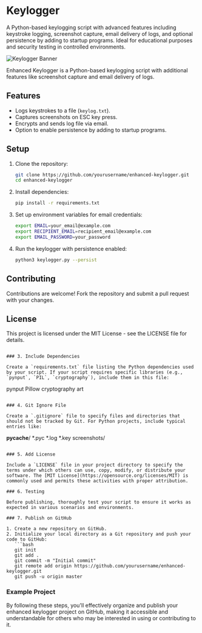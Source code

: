 # Keylogger
A Python-based keylogging script with advanced features including keystroke logging, screenshot capture, email delivery of logs, and optional persistence by adding to startup programs. Ideal for educational purposes and security testing in controlled environments.

![Keylogger Banner](banner.png)

Enhanced Keylogger is a Python-based keylogging script with additional features like screenshot capture and email delivery of logs.

## Features

- Logs keystrokes to a file (`keylog.txt`).
- Captures screenshots on ESC key press.
- Encrypts and sends log file via email.
- Option to enable persistence by adding to startup programs.

## Setup

1. Clone the repository:
   ```bash
   git clone https://github.com/yourusername/enhanced-keylogger.git
   cd enhanced-keylogger
   ```

2. Install dependencies:
   ```bash
   pip install -r requirements.txt
   ```

3. Set up environment variables for email credentials:
   ```bash
   export EMAIL=your_email@example.com
   export RECIPIENT_EMAIL=recipient_email@example.com
   export EMAIL_PASSWORD=your_password
   ```

4. Run the keylogger with persistence enabled:
   ```bash
   python3 keylogger.py --persist
   ```

## Contributing

Contributions are welcome! Fork the repository and submit a pull request with your changes.

## License

This project is licensed under the MIT License - see the LICENSE file for details.
```

### 3. Include Dependencies

Create a `requirements.txt` file listing the Python dependencies used by your script. If your script requires specific libraries (e.g., `pynput`, `PIL`, `cryptography`), include them in this file:

```
pynput
Pillow
cryptography
art
```

### 4. Git Ignore File

Create a `.gitignore` file to specify files and directories that should not be tracked by Git. For Python projects, include typical entries like:

```
__pycache__/
*.pyc
*.log
*.key
screenshots/
```

### 5. Add License

Include a `LICENSE` file in your project directory to specify the terms under which others can use, copy, modify, or distribute your software. The [MIT License](https://opensource.org/licenses/MIT) is commonly used and permits these activities with proper attribution.

### 6. Testing

Before publishing, thoroughly test your script to ensure it works as expected in various scenarios and environments.

### 7. Publish on GitHub

1. Create a new repository on GitHub.
2. Initialize your local directory as a Git repository and push your code to GitHub:
   ```bash
   git init
   git add .
   git commit -m "Initial commit"
   git remote add origin https://github.com/yourusername/enhanced-keylogger.git
   git push -u origin master
   ```



### Example Project


By following these steps, you'll effectively organize and publish your enhanced keylogger project on GitHub, making it accessible and understandable for others who may be interested in using or contributing to it.
